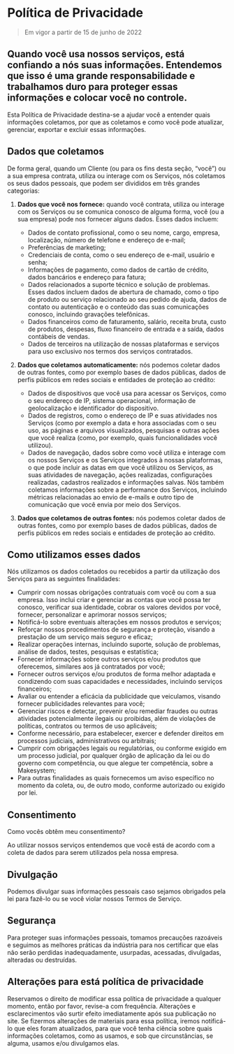 

# Política de Privacidade

>Em vigor a partir de 15 de junho de 2022
 
## Quando você usa nossos serviços, está confiando a nós suas informações. Entendemos que isso é uma grande responsabilidade e trabalhamos duro para proteger essas informações e colocar você no controle.

Esta Política de Privacidade destina-se a ajudar você a entender quais informações coletamos, por que as coletamos e como você pode atualizar, gerenciar, exportar e excluir essas informações.

## Dados que coletamos
De forma geral, quando um Cliente (ou para os fins desta seção, “você”) ou a sua empresa contrata, utiliza ou interage com os Serviços, nós coletamos os seus dados pessoais, que podem ser divididos em três grandes categorias:

1. **Dados que você nos fornece:** quando você contrata, utiliza ou interage com os Serviços ou se comunica conosco de alguma forma, você (ou a sua empresa) pode nos fornecer alguns dados. Esses dados incluem:
	-   Dados de contato profissional, como o seu nome, cargo, empresa, localização, número de telefone e endereço de e-mail;
	-   Preferências de marketing;
	-   Credenciais de conta, como o seu endereço de e-mail, usuário e senha;
	-   Informações de pagamento, como dados de cartão de crédito, dados bancários e endereço para fatura;
	-   Dados relacionados a suporte técnico e solução de problemas. Esses dados incluem dados de abertura de chamado, como o tipo de produto ou serviço relacionado ao seu pedido de ajuda, dados de contato ou autenticação e o conteúdo das suas comunicações conosco, incluindo gravações telefônicas.
	-   Dados financeiros como de faturamento, salário, receita bruta, custo de produtos, despesas, fluxo financeiro de entrada e a saída, dados contábeis de vendas.
	-   Dados de terceiros na utilização de nossas plataformas e serviços para uso exclusivo nos termos dos serviços contratados.

2. **Dados que coletamos automaticamente:**  nós podemos coletar dados de outras fontes, como por exemplo bases de dados públicas, dados de perfis públicos em redes sociais e entidades de proteção ao crédito:

	-   Dados de dispositivos que você usa para acessar os Serviços, como o seu endereço de IP, sistema operacional, informação de geolocalização e identificador do dispositivo.
	-   Dados de registros, como o endereço de IP e suas atividades nos Serviços (como por exemplo a data e hora associadas com o seu uso, as páginas e arquivos visualizados, pesquisas e outras ações que você realiza (como, por exemplo, quais funcionalidades você utilizou).
	-   Dados de navegação, dados sobre como você utiliza e interage com os nossos Serviços e os Serviços integrados à nossas plataformas, o que pode incluir as datas em que você utilizou os Serviços, as suas atividades de navegação, ações realizadas, configurações realizadas, cadastros realizados e informações salvas. Nós também coletamos informações sobre a performance dos Serviços, incluindo métricas relacionadas ao envio de e-mails e outro tipo de comunicação que você envia por meio dos Serviços.

3.	**Dados que coletamos de outras fontes:**  nós podemos coletar dados de outras fontes, como por exemplo bases de dados públicas, dados de perfis públicos em redes sociais e entidades de proteção ao crédito.

## Como utilizamos esses dados
Nós utilizamos os dados coletados ou recebidos a partir da utilização dos Serviços para as seguintes finalidades:

- Cumprir com nossas obrigações contratuais com você ou com a sua empresa. Isso inclui criar e gerenciar as contas que você possa ter conosco, verificar sua identidade, cobrar os valores devidos por você, fornecer, personalizar e aprimorar nossos serviços;
- Notificá-lo sobre eventuais alterações em nossos produtos e serviços;
- Reforçar nossos procedimentos de segurança e proteção, visando a prestação de um serviço mais seguro e eficaz;
- Realizar operações internas, incluindo suporte, solução de problemas, análise de dados, testes, pesquisas e estatística;
- Fornecer informações sobre outros serviços e/ou produtos que oferecemos, similares aos já contratados por você;
- Fornecer outros serviços e/ou produtos de forma melhor adaptada e condizendo com suas capacidades e necessidades, incluindo serviços financeiros;
- Avaliar ou entender a eficácia da publicidade que veiculamos, visando fornecer publicidades relevantes para você;
- Gerenciar riscos e detectar, prevenir e/ou remediar fraudes ou outras atividades potencialmente ilegais ou proibidas, além de violações de políticas, contratos ou termos de uso aplicáveis;
- Conforme necessário, para estabelecer, exercer e defender direitos em processos judiciais, administrativos ou arbitrais;
- Cumprir com obrigações legais ou regulatórias, ou conforme exigido em um processo judicial, por qualquer órgão de aplicação da lei ou do governo com competência, ou que alegue ter competência, sobre a Makesystem;
- Para outras finalidades as quais fornecemos um aviso específico no momento da coleta, ou, de outro modo, conforme autorizado ou exigido por lei.

## Consentimento
Como vocês obtêm meu consentimento?

Ao utilizar nossos serviços entendemos que você está de acordo com a coleta de dados para serem utilizados pela nossa empresa.

## Divulgação
Podemos divulgar suas informações pessoais caso sejamos obrigados pela lei para fazê-lo ou se você violar nossos Termos de Serviço.

## Segurança
Para proteger suas informações pessoais, tomamos precauções razoáveis e seguimos as melhores práticas da indústria para nos certificar que elas não serão perdidas inadequadamente, usurpadas, acessadas, divulgadas, alteradas ou destruídas. 

## Alterações para está política de privacidade
Reservamos o direito de modificar essa política de privacidade a qualquer momento, então por favor, revise-a com frequência. Alterações e esclarecimentos vão surtir efeito imediatamente após sua publicação no site. Se fizermos alterações de materiais para essa política, iremos notificá-lo que eles foram atualizados, para que você tenha ciência sobre quais informações coletamos, como as usamos, e sob que circunstâncias, se alguma, usamos e/ou divulgamos elas.
